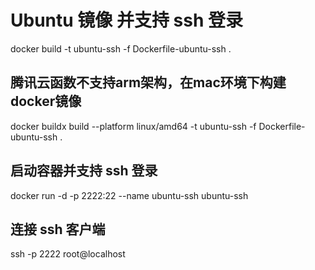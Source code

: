 # Ubuntu 镜像 并支持 ssh 登录

docker build -t ubuntu-ssh -f Dockerfile-ubuntu-ssh .

## 腾讯云函数不支持arm架构，在mac环境下构建docker镜像

docker buildx build --platform linux/amd64 -t ubuntu-ssh -f Dockerfile-ubuntu-ssh .

## 启动容器并支持 ssh 登录

docker run -d -p 2222:22 --name ubuntu-ssh ubuntu-ssh

## 连接 ssh 客户端  

ssh -p 2222 root@localhost